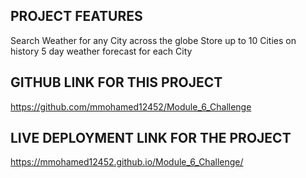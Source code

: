 ## PROJECT FEATURES
Search Weather for any City across the globe
Store up to 10 Cities on history
5 day weather forecast for each City

## GITHUB LINK FOR THIS PROJECT
https://github.com/mmohamed12452/Module_6_Challenge

## LIVE DEPLOYMENT LINK FOR THE PROJECT
https://mmohamed12452.github.io/Module_6_Challenge/